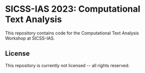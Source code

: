 # SICSS-IAS 2023: Computational Text Analysis

This repository contains code for the Computational Text Analysis Workshop at SICSS-IAS.

## License

This repository is currently not licensed -- all rights reserved.
